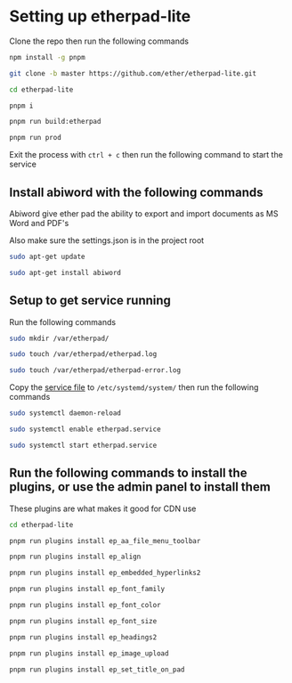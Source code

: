 # Setting up etherpad-lite

Clone the repo then run the following commands

```sh
npm install -g pnpm

git clone -b master https://github.com/ether/etherpad-lite.git

cd etherpad-lite

pnpm i

pnpm run build:etherpad

pnpm run prod
```

Exit the process with ```ctrl + c``` then run the following command to start the service

## Install abiword with the following commands

Abiword give ether pad the ability to export and import documents as MS Word and PDF's

Also make sure the settings.json is in the project root

```sh
sudo apt-get update

sudo apt-get install abiword
```

## Setup to get service running

Run the following commands

```sh
sudo mkdir /var/etherpad/

sudo touch /var/etherpad/etherpad.log

sudo touch /var/etherpad/etherpad-error.log
```

Copy the [service file](/etherpad-lite/etc/systemd/system/etherpad.service) to ```/etc/systemd/system/``` then run the following commands

```sh
sudo systemctl daemon-reload

sudo systemctl enable etherpad.service

sudo systemctl start etherpad.service

```

## Run the following commands to install the plugins, or use the admin panel to install them

These plugins are what makes it good for CDN use

```sh
cd etherpad-lite

pnpm run plugins install ep_aa_file_menu_toolbar

pnpm run plugins install ep_align

pnpm run plugins install ep_embedded_hyperlinks2

pnpm run plugins install ep_font_family

pnpm run plugins install ep_font_color

pnpm run plugins install ep_font_size

pnpm run plugins install ep_headings2

pnpm run plugins install ep_image_upload

pnpm run plugins install ep_set_title_on_pad
```
